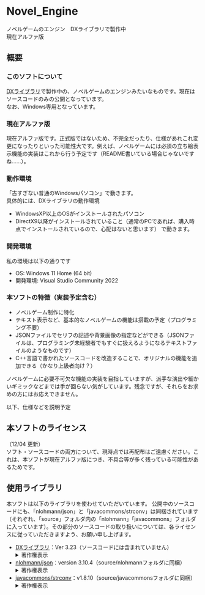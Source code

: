 # Novel_Engine
ノベルゲームのエンジン　DXライブラリで製作中  
現在アルファ版

## 概要
### このソフトについて
[DXライブラリ](https://dxlib.xsrv.jp/)で製作中の、ノベルゲームのエンジンみたいなものです。現在はソースコードのみの公開となっています。  
なお、Windows専用となっています。

### 現在アルファ版
現在アルファ版です。正式版ではないため、不完全だったり、仕様があれこれ変更になったりといった可能性大です。例えば、ノベルゲームには必須の立ち絵表示機能の実装はこれから行う予定です（README書いている場合じゃないですね......）。

### 動作環境
「古すぎない普通のWindowsパソコン」で動きます。  
具体的には、DXライブラリの動作環境
 - WindowsXP以上のOSがインストールされたパソコン
 - DirectX9以降がインストールされていること（通常のPCであれば、購入時点でインストールされているので、心配はないと思います）
で動きます。

### 開発環境
私の環境は以下の通りです
 - OS: Windows 11 Home (64 bit)
 - 開発環境: Visual Studio Community 2022

### 本ソフトの特徴（実装予定含む）

 - ノベルゲーム制作に特化
 - テキスト表示など、基本的なノベルゲームの機能は搭載の予定（プログラミング不要）
 - JSONファイルでセリフの記述や背景画像の指定などができる（JSONファイルは、プログラミング未経験者でもすぐに扱えるようになるテキストファイルのようなものです）
 - C++言語で書かれたソースコードを改造することで、オリジナルの機能を追加できる（かなり上級者向け？）
 
ノベルゲームに必要不可欠な機能の実装を目指していますが、派手な演出や細かいギミックなどまでは手が回らない気がしています。残念ですが、それらをお求めの方にはお応えできません。

以下、仕様などを説明予定


## 本ソフトのライセンス
（12/04 更新）  
ソフト・ソースコードの両方について、現時点では再配布はご遠慮ください。これは、本ソフトが現在アルファ版につき、不具合等が多く残っている可能性があるためです。


## 使用ライブラリ
本ソフトは以下のライブラリを使わせていただいています。
公開中のソースコードにも、「nlohmann/json」と「javacommons/strconv」は同梱されています（それぞれ、「source」フォルダ内の「nlohmann」「javacommons」フォルダに入っています）。その部分のソースコードの取り扱いについては、各ライセンスに従っていただきますよう、お願い申し上げます。  
<ul>
    <li><a href="https://dxlib.xsrv.jp/">DXライブラリ</a>：Ver 3.23（ソースコードには含まれていません）<br/><details><summary>著作権表示</summary><div>
libjpeg　Copyright (C) 1991-2013, Thomas G. Lane, Guido Vollbeding.<br/>
this software is based in part on the work of the Independent JPEG Group
<br/><br/><br/>
libpng　Copyright (C) 2004, 2006-2012 Glenn Randers-Pehrson.<br/>
zlib　Copyright (C) 1995-2012 Jean-loup Gailly and Mark Adler.
<br/><br/><br/>
libtiff　Copyright (c) 1988-1997 Sam Leffler<br/>
libtiff　Copyright (c) 1991-1997 Silicon Graphics, Inc.
<br/><br/>
Permission to use, copy, modify, distribute, and sell this software and
its documentation for any purpose is hereby granted without fee, provided
that (i) the above copyright notices and this permission notice appear in
all copies of the software and related documentation, and (ii) the names of
Sam Leffler and Silicon Graphics may not be used in any advertising or
publicity relating to the software without the specific, prior written
permission of Sam Leffler and Silicon Graphics.
<br/><br/>
THE SOFTWARE IS PROVIDED "AS-IS" AND WITHOUT WARRANTY OF ANY KIND,
EXPRESS, IMPLIED OR OTHERWISE, INCLUDING WITHOUT LIMITATION, ANY
WARRANTY OF MERCHANTABILITY OR FITNESS FOR A PARTICULAR PURPOSE.
<br/><br/>
IN NO EVENT SHALL SAM LEFFLER OR SILICON GRAPHICS BE LIABLE FOR
ANY SPECIAL, INCIDENTAL, INDIRECT OR CONSEQUENTIAL DAMAGES OF ANY KIND,
OR ANY DAMAGES WHATSOEVER RESULTING FROM LOSS OF USE, DATA OR PROFITS,
WHETHER OR NOT ADVISED OF THE POSSIBILITY OF DAMAGE, AND ON ANY THEORY OF
LIABILITY, ARISING OUT OF OR IN CONNECTION WITH THE USE OR PERFORMANCE
OF THIS SOFTWARE.
<br/><br/><br/>
libogg　Copyright (C) 2002-2009 Xiph.org Foundation
<br/><br/>
Redistribution and use in source and binary forms, with or without
modification, are permitted provided that the following conditions
are met:
<br/><br/>
- Redistributions of source code must retain the above copyright
notice, this list of conditions and the following disclaimer.
<br/><br/>
- Redistributions in binary form must reproduce the above copyright
notice, this list of conditions and the following disclaimer in the
documentation and/or other materials provided with the distribution.
<br/><br/>
- Neither the name of the Xiph.org Foundation nor the names of its
contributors may be used to endorse or promote products derived from
this software without specific prior written permission.
<br/><br/>
THIS SOFTWARE IS PROVIDED BY THE COPYRIGHT HOLDERS AND CONTRIBUTORS
``AS IS'' AND ANY EXPRESS OR IMPLIED WARRANTIES, INCLUDING, BUT NOT
LIMITED TO, THE IMPLIED WARRANTIES OF MERCHANTABILITY AND FITNESS FOR
A PARTICULAR PURPOSE ARE DISCLAIMED. IN NO EVENT SHALL THE FOUNDATION
OR CONTRIBUTORS BE LIABLE FOR ANY DIRECT, INDIRECT, INCIDENTAL,
SPECIAL, EXEMPLARY, OR CONSEQUENTIAL DAMAGES (INCLUDING, BUT NOT
LIMITED TO, PROCUREMENT OF SUBSTITUTE GOODS OR SERVICES; LOSS OF USE,
DATA, OR PROFITS; OR BUSINESS INTERRUPTION) HOWEVER CAUSED AND ON ANY
THEORY OF LIABILITY, WHETHER IN CONTRACT, STRICT LIABILITY, OR TORT
(INCLUDING NEGLIGENCE OR OTHERWISE) ARISING IN ANY WAY OUT OF THE USE
OF THIS SOFTWARE, EVEN IF ADVISED OF THE POSSIBILITY OF SUCH DAMAGE.
<br/><br/><br/>
Opus audio codec<br/>
Copyright 2001-2011 Xiph.Org, Skype Limited, Octasic,
Jean-Marc Valin, Timothy B. Terriberry,
CSIRO, Gregory Maxwell, Mark Borgerding,
Erik de Castro Lopo
<br/><br/>
Redistribution and use in source and binary forms, with or without
modification, are permitted provided that the following conditions
are met:
<br/><br/>
- Redistributions of source code must retain the above copyright
notice, this list of conditions and the following disclaimer.
<br/><br/>
- Redistributions in binary form must reproduce the above copyright
notice, this list of conditions and the following disclaimer in the
documentation and/or other materials provided with the distribution.
<br/><br/>
- Neither the name of Internet Society, IETF or IETF Trust, nor the
names of specific contributors, may be used to endorse or promote
products derived from this software without specific prior written
permission.
<br/><br/>
THIS SOFTWARE IS PROVIDED BY THE COPYRIGHT HOLDERS AND CONTRIBUTORS
``AS IS'' AND ANY EXPRESS OR IMPLIED WARRANTIES, INCLUDING, BUT NOT
LIMITED TO, THE IMPLIED WARRANTIES OF MERCHANTABILITY AND FITNESS FOR
A PARTICULAR PURPOSE ARE DISCLAIMED. IN NO EVENT SHALL THE COPYRIGHT OWNER
OR CONTRIBUTORS BE LIABLE FOR ANY DIRECT, INDIRECT, INCIDENTAL, SPECIAL,
EXEMPLARY, OR CONSEQUENTIAL DAMAGES (INCLUDING, BUT NOT LIMITED TO,
PROCUREMENT OF SUBSTITUTE GOODS OR SERVICES; LOSS OF USE, DATA, OR
PROFITS; OR BUSINESS INTERRUPTION) HOWEVER CAUSED AND ON ANY THEORY OF
LIABILITY, WHETHER IN CONTRACT, STRICT LIABILITY, OR TORT (INCLUDING
NEGLIGENCE OR OTHERWISE) ARISING IN ANY WAY OUT OF THE USE OF THIS
SOFTWARE, EVEN IF ADVISED OF THE POSSIBILITY OF SUCH DAMAGE.
<br/><br/><br/>
Opusfile<br/>
Copyright (c) 1994-2013 Xiph.Org Foundation and contributors
<br/><br/>
Redistribution and use in source and binary forms, with or without
modification, are permitted provided that the following conditions
are met:
<br/><br/>
- Redistributions of source code must retain the above copyright
notice, this list of conditions and the following disclaimer.
<br/><br/>
- Redistributions in binary form must reproduce the above copyright
notice, this list of conditions and the following disclaimer in the
documentation and/or other materials provided with the distribution.
<br/><br/>
- Neither the name of the Xiph.Org Foundation nor the names of its
contributors may be used to endorse or promote products derived from
this software without specific prior written permission.
<br/><br/>
THIS SOFTWARE IS PROVIDED BY THE COPYRIGHT HOLDERS AND CONTRIBUTORS
``AS IS'' AND ANY EXPRESS OR IMPLIED WARRANTIES, INCLUDING, BUT NOT
LIMITED TO, THE IMPLIED WARRANTIES OF MERCHANTABILITY AND FITNESS FOR
A PARTICULAR PURPOSE ARE DISCLAIMED. IN NO EVENT SHALL THE FOUNDATION
OR CONTRIBUTORS BE LIABLE FOR ANY DIRECT, INDIRECT, INCIDENTAL,
SPECIAL, EXEMPLARY, OR CONSEQUENTIAL DAMAGES (INCLUDING, BUT NOT
LIMITED TO, PROCUREMENT OF SUBSTITUTE GOODS OR SERVICES; LOSS OF USE,
DATA, OR PROFITS; OR BUSINESS INTERRUPTION) HOWEVER CAUSED AND ON ANY
THEORY OF LIABILITY, WHETHER IN CONTRACT, STRICT LIABILITY, OR TORT
(INCLUDING NEGLIGENCE OR OTHERWISE) ARISING IN ANY WAY OUT OF THE USE
OF THIS SOFTWARE, EVEN IF ADVISED OF THE POSSIBILITY OF SUCH DAMAGE.
<br/><br/><br/>
Mersenne Twister<br/>
Copyright (C) 1997 - 2002, Makoto Matsumoto and Takuji Nishimura,
All rights reserved.
<br/><br/>
Redistribution and use in source and binary forms, with or without
modification, are permitted provided that the following conditions
are met:
<br/><br/>
1. Redistributions of source code must retain the above copyright
notice, this list of conditions and the following disclaimer.
<br/><br/>
2. Redistributions in binary form must reproduce the above copyright
notice, this list of conditions and the following disclaimer in the
documentation and/or other materials provided with the distribution.
<br/><br/>
3. The name of the author may not be used to endorse or promote products
derived from this software without specific prior written permission.
<br/><br/>
THIS SOFTWARE IS PROVIDED BY THE AUTHOR ``AS IS'' AND ANY EXPRESS OR
IMPLIED WARRANTIES, INCLUDING, BUT NOT LIMITED TO, THE IMPLIED WARRANTIES
OF MERCHANTABILITY AND FITNESS FOR A PARTICULAR PURPOSE ARE DISCLAIMED.
IN NO EVENT SHALL THE AUTHOR BE LIABLE FOR ANY DIRECT, INDIRECT,
INCIDENTAL, SPECIAL, EXEMPLARY, OR CONSEQUENTIAL DAMAGES (INCLUDING, BUT
NOT LIMITED TO, PROCUREMENT OF SUBSTITUTE GOODS OR SERVICES; LOSS OF USE,
DATA, OR PROFITS; OR BUSINESS INTERRUPTION) HOWEVER CAUSED AND ON ANY
THEORY OF LIABILITY, WHETHER IN CONTRACT, STRICT LIABILITY, OR TORT
(INCLUDING NEGLIGENCE OR OTHERWISE) ARISING IN ANY WAY OUT OF THE USE OF
THIS SOFTWARE, EVEN IF ADVISED OF THE POSSIBILITY OF SUCH DAMAGE.
<br/><br/><br/>
Bullet　Copyright (c) 2003-2006 Erwin Coumans.
<br/><br/>
    </div></details></li>
    <li><a href="https://github.com/nlohmann/json">nlohmann/json</a>：version 3.10.4（source/nlohmannフォルダに同梱）    <br/><details><summary>著作権表示</summary><div>
Copyright (c) 2013-2021 Niels Lohmann
<br/><br/>
Permission is hereby granted, free of charge, to any person obtaining a copy
of this software and associated documentation files (the "Software"), to deal
in the Software without restriction, including without limitation the rights
to use, copy, modify, merge, publish, distribute, sublicense, and/or sell
copies of the Software, and to permit persons to whom the Software is
furnished to do so, subject to the following conditions:
<br/><br/>
The above copyright notice and this permission notice shall be included in all
copies or substantial portions of the Software.
<br/><br/>
THE SOFTWARE IS PROVIDED "AS IS", WITHOUT WARRANTY OF ANY KIND, EXPRESS OR
IMPLIED, INCLUDING BUT NOT LIMITED TO THE WARRANTIES OF MERCHANTABILITY,
FITNESS FOR A PARTICULAR PURPOSE AND NONINFRINGEMENT. IN NO EVENT SHALL THE
AUTHORS OR COPYRIGHT HOLDERS BE LIABLE FOR ANY CLAIM, DAMAGES OR OTHER
LIABILITY, WHETHER IN AN ACTION OF CONTRACT, TORT OR OTHERWISE, ARISING FROM,
OUT OF OR IN CONNECTION WITH THE SOFTWARE OR THE USE OR OTHER DEALINGS IN THE
SOFTWARE.
<br/><br/>
    </div></details></li>
    <li><a href="https://github.com/javacommons/strconv">javacommons/strconv</a>：v1.8.10（source/javacommonsフォルダに同梱）<br/><details><summary>著作権表示</summary><div>
Copyright (c) 2019-2021 JavaCommons
<br/><br/>
Permission is hereby granted, free of charge, to any person obtaining a copy of
this software and associated documentation files (the "Software"), to deal in
the Software without restriction, including without limitation the rights to
use, copy, modify, merge, publish, distribute, sublicense, and/or sell copies
of the Software, and to permit persons to whom the Software is furnished to do
so, subject to the following conditions:
<br/><br/>
The above copyright notice and this permission notice shall be included in all
copies or substantial portions of the Software.
<br/><br/>
THE SOFTWARE IS PROVIDED "AS IS", WITHOUT WARRANTY OF ANY KIND, EXPRESS OR
IMPLIED, INCLUDING BUT NOT LIMITED TO THE WARRANTIES OF MERCHANTABILITY,
FITNESS FOR A PARTICULAR PURPOSE AND NONINFRINGEMENT. IN NO EVENT SHALL THE
AUTHORS OR COPYRIGHT HOLDERS BE LIABLE FOR ANY CLAIM, DAMAGES OR OTHER
LIABILITY, WHETHER IN AN ACTION OF CONTRACT, TORT OR OTHERWISE, ARISING FROM,
OUT OF OR IN CONNECTION WITH THE SOFTWARE OR THE USE OR OTHER DEALINGS IN THE
SOFTWARE.
<br/><br/>
    </div></summary></li>
</ul>

